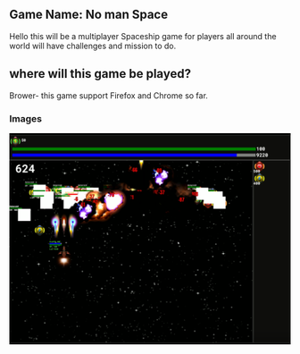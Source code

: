 ## Game Name: No man Space ##
Hello this will be a multiplayer Spaceship game for players all around the world will have challenges and mission to do.

## where will this game be played? ##
Brower-
this game support Firefox and Chrome so far.

### Images ###
![Scheme](space.PNG)



